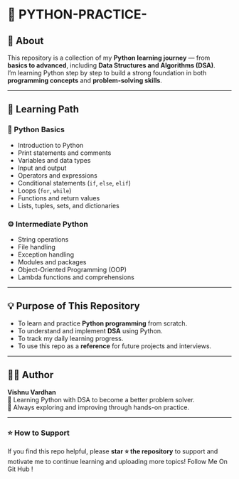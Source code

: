 # 🐍 PYTHON-PRACTICE-

## 📘 About
This repository is a collection of my **Python learning journey** — from **basics to advanced**, including **Data Structures and Algorithms (DSA)**.  
I’m learning Python step by step to build a strong foundation in both **programming concepts** and **problem-solving skills**.

---

## 🚀 Learning Path

### 🧩 Python Basics
- Introduction to Python  
- Print statements and comments  
- Variables and data types  
- Input and output  
- Operators and expressions  
- Conditional statements (`if`, `else`, `elif`)  
- Loops (`for`, `while`)  
- Functions and return values  
- Lists, tuples, sets, and dictionaries  

### ⚙️ Intermediate Python
- String operations  
- File handling  
- Exception handling  
- Modules and packages  
- Object-Oriented Programming (OOP)  
- Lambda functions and comprehensions  

---

## 💡 Purpose of This Repository
- To learn and practice **Python programming** from scratch.  
- To understand and implement **DSA** using Python.  
- To track my daily learning progress.  
- To use this repo as a **reference** for future projects and interviews.  

---

## 🧑‍💻 Author
**Vishnu Vardhan**  
📍 Learning Python with DSA to become a better problem solver.  
🌱 Always exploring and improving through hands-on practice.  

---

### ⭐ How to Support
If you find this repo helpful, please **star ⭐ the repository** to support and motivate me to continue learning and uploading more topics!
Follow Me On Git Hub !

